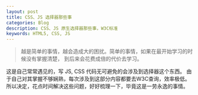 ```yaml
---
layout: post
title: CSS、JS 选择器那些事
categories: Blog
description: CSS、JS 原生选择器那些事，W3C标准
keywords: HTML5, CSS, JS
---
```


> 越是简单的事情，越会造成大的困扰。简单的事情，如果在最开始学习的时候没有掌握清楚，
到后来会花费成倍的代价去学习。

这是自己常常遇见的，写 JS, CSS 代码无可避免的会涉及到选择器这个东西。
由于自己对其掌握不够娴熟，每次涉及到这部分内容都要去W3C查询，效率极低。
所以决定，花点时间解决这些问题，好好梳理一下，毕竟这是一劳永逸的事情。
